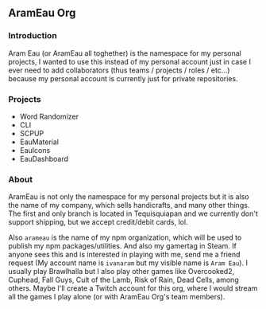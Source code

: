 ## AramEau Org

### Introduction 

Aram Eau (or AramEau all toghether) is the namespace for my personal projects, I wanted to use this instead of my personal account just in case I ever need to add collaborators (thus teams / projects / roles / etc...) because my personal account is currently just for private repositories.

### Projects

* Word Randomizer
* CLI
* SCPUP
* EauMaterial
* EauIcons
* EauDashboard

### About

AramEau is not only the namespace for my personal projects but it is also the name of my company, which sells handicrafts, and many other things. The first and only branch is located in Tequisquiapan and we currently don't support shipping, but we accept credit/debit cards, lol.

Also `arameau` is the name of my npm organization, which will be used to publish my npm packages/utilities. And also my gamertag in Steam. If anyone sees this and is interested in playing with me, send me a friend request (My account name is `ivanaram` but my visible name is `Aram Eau`). I usually play Brawlhalla but I also play other games like Overcooked2, Cuphead, Fall Guys, Cult of the Lamb, Risk of Rain, Dead Cells, among others. Maybe I'll create a Twitch account for this org, where I would stream all the games I play alone (or with AramEau Org's team members).
